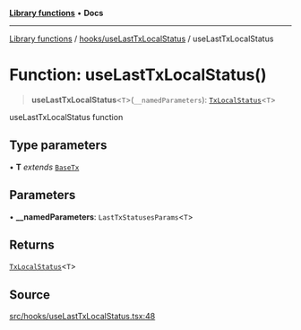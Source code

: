 [**Library functions**](../../../README.md) • **Docs**

***

[Library functions](../../../modules.md) / [hooks/useLastTxLocalStatus](../README.md) / useLastTxLocalStatus

# Function: useLastTxLocalStatus()

> **useLastTxLocalStatus**\<`T`\>(`__namedParameters`): [`TxLocalStatus`](../interfaces/TxLocalStatus.md)\<`T`\>

useLastTxLocalStatus function

## Type parameters

• **T** *extends* [`BaseTx`](../../../web3/adapters/types/type-aliases/BaseTx.md)

## Parameters

• **\_\_namedParameters**: `LastTxStatusesParams`\<`T`\>

## Returns

[`TxLocalStatus`](../interfaces/TxLocalStatus.md)\<`T`\>

## Source

[src/hooks/useLastTxLocalStatus.tsx:48](https://github.com/bgd-labs/fe-shared/blob/bcb81f075c57b42adfeb5f3e6c387d13f532f431/src/hooks/useLastTxLocalStatus.tsx#L48)

